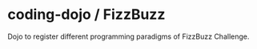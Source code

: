 coding-dojo / FizzBuzz
======================

Dojo to register different programming paradigms of FizzBuzz Challenge.
